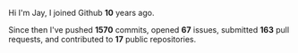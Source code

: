 Hi I'm Jay, I joined Github **10** years ago.

Since then I've pushed **1570** commits, opened **67** issues, submitted **163** pull requests, and contributed to **17** public repositories.
